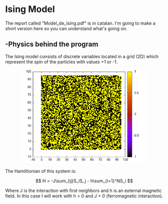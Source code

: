 # Ising Model
The report called "Model_de_Ising.pdf" is in catalan. I'm going to make a short version here so you can understand what's going on.
## -Physics behind the program
The Ising model consists of discrete variables located in a grid (2D) which represent the spin of the particles with values +1 or -1.
<p align="center">
  <img src="Practica%201/MontaneAlbert/ex2.jpeg" alt="ex2" width="400" height="300"/>
</p>
The Hamiltionian of this system is:

$$ H = -J\sum_{ij}S_iS_j - h\sum_{i=1}^NS_i  $$

Where J is the interaction with first neighbors and h is an external magnetic field. In this case I will work with  h = 0 and J > 0 (ferromagnetic interaction).
